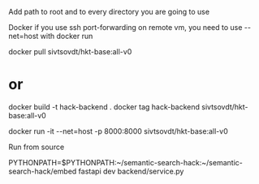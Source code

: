 Add path to root and to every directory you are going to use

Docker 
if you use ssh port-forwarding on remote vm, you need to use --net=host with docker run

docker pull sivtsovdt/hkt-base:all-v0
# or
docker build -t hack-backend .
docker tag hack-backend sivtsovdt/hkt-base:all-v0

docker run -it --net=host -p 8000:8000 sivtsovdt/hkt-base:all-v0

Run from source

PYTHONPATH=$PYTHONPATH:~/semantic-search-hack:~/semantic-search-hack/embed fastapi dev backend/service.py
